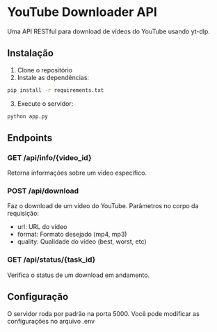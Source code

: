 # YouTube Downloader API

Uma API RESTful para download de vídeos do YouTube usando yt-dlp.

## Instalação

1. Clone o repositório
2. Instale as dependências:
```bash
pip install -r requirements.txt
```

3. Execute o servidor:
```bash
python app.py
```

## Endpoints

### GET /api/info/{video_id}
Retorna informações sobre um vídeo específico.

### POST /api/download
Faz o download de um vídeo do YouTube.
Parâmetros no corpo da requisição:
- url: URL do vídeo
- format: Formato desejado (mp4, mp3)
- quality: Qualidade do vídeo (best, worst, etc)

### GET /api/status/{task_id}
Verifica o status de um download em andamento.

## Configuração

O servidor roda por padrão na porta 5000. Você pode modificar as configurações no arquivo .env
